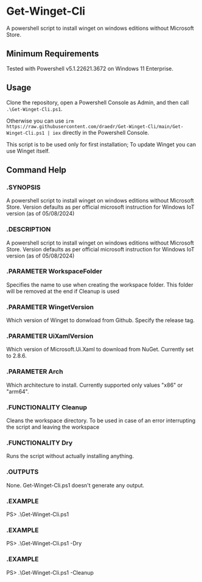 # Get-Winget-Cli
A powershell script to install winget on windows editions without Microsoft Store.

## Minimum Requirements
Tested with Powershell v5.1.22621.3672 on Windows 11 Enterprise.

## Usage
Clone the repository, open a Powershell Console as Admin, and then call `.\Get-Winget-Cli.ps1`.

Otherwise you can use `irm https://raw.githubusercontent.com/draedr/Get-Winget-Cli/main/Get-Winget-Cli.ps1 | iex` directly in the Powershell Console.

This script is to be used only for first installation; To update Winget you can use Winget itself.

## Command Help
### .SYNOPSIS
A powershell script to install winget on windows editions without Microsoft Store.
Version defaults as per official microsoft instruction for Windows IoT version (as of 05/08/2024)

### .DESCRIPTION
A powershell script to install winget on windows editions without Microsoft Store.
Version defaults as per official microsoft instruction for Windows IoT version (as of 05/08/2024)

### .PARAMETER WorkspaceFolder
Specifies the name to use when creating the workspace folder. This folder will be removed at the end if Cleanup is used

### .PARAMETER WingetVersion
Which version of Winget to donwload from Github. Specify the release tag.

### .PARAMETER UiXamlVersion
Which version of Microsoft.Ui.Xaml to download from NuGet. Currently set to 2.8.6.

### .PARAMETER Arch
Which architecture to install. Currently supported only values "x86" or "arm64".

### .FUNCTIONALITY Cleanup
Cleans the workspace directory. To be used in case of an error interrupting the script and leaving the workspace

### .FUNCTIONALITY Dry
Runs the script without actually installing anything.

### .OUTPUTS
None. Get-Winget-Cli.ps1 doesn't generate any output.

### .EXAMPLE
PS> .\Get-Winget-Cli.ps1
### .EXAMPLE
PS> .\Get-Winget-Cli.ps1 -Dry
### .EXAMPLE
PS> .\Get-Winget-Cli.ps1 -Cleanup